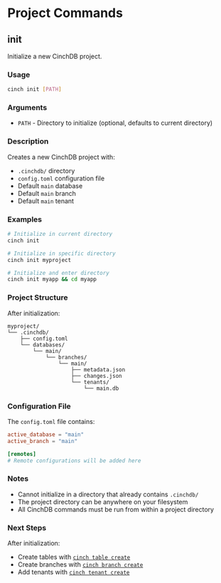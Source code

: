# Project Commands

## init

Initialize a new CinchDB project.

### Usage

```bash
cinch init [PATH]
```

### Arguments

- `PATH` - Directory to initialize (optional, defaults to current directory)

### Description

Creates a new CinchDB project with:
- `.cinchdb/` directory
- `config.toml` configuration file
- Default `main` database
- Default `main` branch
- Default `main` tenant

### Examples

```bash
# Initialize in current directory
cinch init

# Initialize in specific directory
cinch init myproject

# Initialize and enter directory
cinch init myapp && cd myapp
```

### Project Structure

After initialization:

```
myproject/
└── .cinchdb/
    ├── config.toml
    └── databases/
        └── main/
            └── branches/
                └── main/
                    ├── metadata.json
                    ├── changes.json
                    └── tenants/
                        └── main.db
```

### Configuration File

The `config.toml` file contains:

```toml
active_database = "main"
active_branch = "main"

[remotes]
# Remote configurations will be added here
```

### Notes

- Cannot initialize in a directory that already contains `.cinchdb/`
- The project directory can be anywhere on your filesystem
- All CinchDB commands must be run from within a project directory

### Next Steps

After initialization:
- Create tables with [`cinch table create`](table.md#create)
- Create branches with [`cinch branch create`](branch.md#create)
- Add tenants with [`cinch tenant create`](tenant.md#create)
